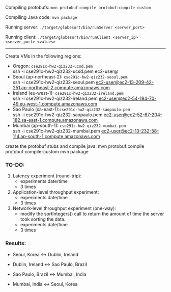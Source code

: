 Compiling protobufs:
`mvn protobuf:compile protobuf:compile-custom`

Compiling Java code:
`mvn package`

Running server:
`./target/globesort/bin/runServer <server_port>`

Running client:
`./target/globesort/bin/runClient <server_ip> <server_port> <values>`

---

Create VMs in the following regions:  
- Oregon: `cse291c-hw2-qiz232-ucsd.pem`  
ssh -i cse291c-hw2-qiz232-ucsd.pem ec2-user@
- Seoul (ap-northeast-2): `cse291c-hw2-qiz232-seoul.pem`  
ssh -i cse291c-hw2-qiz232-seoul.pem ec2-user@ec2-13-209-42-251.ap-northeast-2.compute.amazonaws.com 
- Ireland (eu-west-1): `cse291c-hw2-qiz232-ireland.pem`  
ssh -i cse291c-hw2-qiz232-ireland.pem ec2-user@ec2-54-194-70-49.eu-west-1.compute.amazonaws.com
- Sao Paulo (sa-east-1):`cse291c-hw2-qiz232-saopaulo.pem`  
ssh -i cse291c-hw2-qiz232-saopaulo.pem ec2-user@ec2-52-67-204-182.sa-east-1.compute.amazonaws.com
- Mumbai (ap-south-1): `cse291c-hw2-qiz232-mumbai.pem`  
ssh -i cse291c-hw2-qiz232-mumbai.pem ec2-user@ec2-13-232-58-114.ap-south-1.compute.amazonaws.com

create the protobuf stubs and compile java:
 mvn protobuf:compile protobuf:compile-custom
 mvn package  

### TO-DO: 
1. Latency experiment (round-trip):  
      - experiments date/time
      - 3 times
2. Application-level throughput experiment:  
      - experiments date/time
      - 3 times    
3. Network-level throughput experiment (one-way):  
      - modify the sortIntegers() call to return the amount of time the server took sorting the data.
      - experiments date/time
      - 3 times

### Results:
- Seoul, Korea ↔ Dublin, Ireland

- Dublin, Ireland ↔ Sao Paulo, Brazil

- Sao Paulo, Brazil ↔ Mumbai, India

- Mumbai, India ↔ Seoul, Korea

